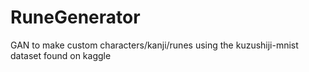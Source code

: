 # RuneGenerator
GAN to make custom characters/kanji/runes using the kuzushiji-mnist dataset found on kaggle

